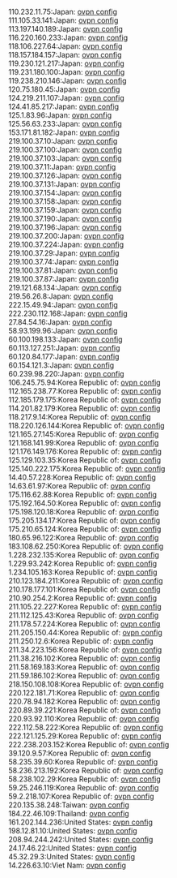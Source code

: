 110.232.11.75:Japan: [ovpn config](vpn/110_232_11_75.ovpn)  
111.105.33.141:Japan: [ovpn config](vpn/111_105_33_141.ovpn)  
113.197.140.189:Japan: [ovpn config](vpn/113_197_140_189.ovpn)  
116.220.160.233:Japan: [ovpn config](vpn/116_220_160_233.ovpn)  
118.106.227.64:Japan: [ovpn config](vpn/118_106_227_64.ovpn)  
118.157.184.157:Japan: [ovpn config](vpn/118_157_184_157.ovpn)  
119.230.121.217:Japan: [ovpn config](vpn/119_230_121_217.ovpn)  
119.231.180.100:Japan: [ovpn config](vpn/119_231_180_100.ovpn)  
119.238.210.146:Japan: [ovpn config](vpn/119_238_210_146.ovpn)  
120.75.180.45:Japan: [ovpn config](vpn/120_75_180_45.ovpn)  
124.219.211.107:Japan: [ovpn config](vpn/124_219_211_107.ovpn)  
124.41.85.217:Japan: [ovpn config](vpn/124_41_85_217.ovpn)  
125.1.83.96:Japan: [ovpn config](vpn/125_1_83_96.ovpn)  
125.56.63.233:Japan: [ovpn config](vpn/125_56_63_233.ovpn)  
153.171.81.182:Japan: [ovpn config](vpn/153_171_81_182.ovpn)  
219.100.37.10:Japan: [ovpn config](vpn/219_100_37_10.ovpn)  
219.100.37.100:Japan: [ovpn config](vpn/219_100_37_100.ovpn)  
219.100.37.103:Japan: [ovpn config](vpn/219_100_37_103.ovpn)  
219.100.37.11:Japan: [ovpn config](vpn/219_100_37_11.ovpn)  
219.100.37.126:Japan: [ovpn config](vpn/219_100_37_126.ovpn)  
219.100.37.131:Japan: [ovpn config](vpn/219_100_37_131.ovpn)  
219.100.37.154:Japan: [ovpn config](vpn/219_100_37_154.ovpn)  
219.100.37.158:Japan: [ovpn config](vpn/219_100_37_158.ovpn)  
219.100.37.159:Japan: [ovpn config](vpn/219_100_37_159.ovpn)  
219.100.37.190:Japan: [ovpn config](vpn/219_100_37_190.ovpn)  
219.100.37.196:Japan: [ovpn config](vpn/219_100_37_196.ovpn)  
219.100.37.200:Japan: [ovpn config](vpn/219_100_37_200.ovpn)  
219.100.37.224:Japan: [ovpn config](vpn/219_100_37_224.ovpn)  
219.100.37.29:Japan: [ovpn config](vpn/219_100_37_29.ovpn)  
219.100.37.74:Japan: [ovpn config](vpn/219_100_37_74.ovpn)  
219.100.37.81:Japan: [ovpn config](vpn/219_100_37_81.ovpn)  
219.100.37.87:Japan: [ovpn config](vpn/219_100_37_87.ovpn)  
219.121.68.134:Japan: [ovpn config](vpn/219_121_68_134.ovpn)  
219.56.26.8:Japan: [ovpn config](vpn/219_56_26_8.ovpn)  
222.15.49.94:Japan: [ovpn config](vpn/222_15_49_94.ovpn)  
222.230.112.168:Japan: [ovpn config](vpn/222_230_112_168.ovpn)  
27.84.54.16:Japan: [ovpn config](vpn/27_84_54_16.ovpn)  
58.93.199.96:Japan: [ovpn config](vpn/58_93_199_96.ovpn)  
60.100.198.133:Japan: [ovpn config](vpn/60_100_198_133.ovpn)  
60.113.127.251:Japan: [ovpn config](vpn/60_113_127_251.ovpn)  
60.120.84.177:Japan: [ovpn config](vpn/60_120_84_177.ovpn)  
60.154.121.3:Japan: [ovpn config](vpn/60_154_121_3.ovpn)  
60.239.98.220:Japan: [ovpn config](vpn/60_239_98_220.ovpn)  
106.245.75.94:Korea Republic of: [ovpn config](vpn/106_245_75_94.ovpn)  
112.165.238.77:Korea Republic of: [ovpn config](vpn/112_165_238_77.ovpn)  
112.185.179.175:Korea Republic of: [ovpn config](vpn/112_185_179_175.ovpn)  
114.201.82.179:Korea Republic of: [ovpn config](vpn/114_201_82_179.ovpn)  
118.217.9.14:Korea Republic of: [ovpn config](vpn/118_217_9_14.ovpn)  
118.220.126.144:Korea Republic of: [ovpn config](vpn/118_220_126_144.ovpn)  
121.165.27.145:Korea Republic of: [ovpn config](vpn/121_165_27_145.ovpn)  
121.168.141.99:Korea Republic of: [ovpn config](vpn/121_168_141_99.ovpn)  
121.176.149.176:Korea Republic of: [ovpn config](vpn/121_176_149_176.ovpn)  
125.129.103.35:Korea Republic of: [ovpn config](vpn/125_129_103_35.ovpn)  
125.140.222.175:Korea Republic of: [ovpn config](vpn/125_140_222_175.ovpn)  
14.40.57.228:Korea Republic of: [ovpn config](vpn/14_40_57_228.ovpn)  
14.63.61.97:Korea Republic of: [ovpn config](vpn/14_63_61_97.ovpn)  
175.116.62.88:Korea Republic of: [ovpn config](vpn/175_116_62_88.ovpn)  
175.192.164.50:Korea Republic of: [ovpn config](vpn/175_192_164_50.ovpn)  
175.198.120.18:Korea Republic of: [ovpn config](vpn/175_198_120_18.ovpn)  
175.205.134.17:Korea Republic of: [ovpn config](vpn/175_205_134_17.ovpn)  
175.210.65.124:Korea Republic of: [ovpn config](vpn/175_210_65_124.ovpn)  
180.65.96.122:Korea Republic of: [ovpn config](vpn/180_65_96_122.ovpn)  
183.108.62.250:Korea Republic of: [ovpn config](vpn/183_108_62_250.ovpn)  
1.228.232.135:Korea Republic of: [ovpn config](vpn/1_228_232_135.ovpn)  
1.229.93.242:Korea Republic of: [ovpn config](vpn/1_229_93_242.ovpn)  
1.234.105.163:Korea Republic of: [ovpn config](vpn/1_234_105_163.ovpn)  
210.123.184.211:Korea Republic of: [ovpn config](vpn/210_123_184_211.ovpn)  
210.178.177.101:Korea Republic of: [ovpn config](vpn/210_178_177_101.ovpn)  
210.90.254.2:Korea Republic of: [ovpn config](vpn/210_90_254_2.ovpn)  
211.105.22.227:Korea Republic of: [ovpn config](vpn/211_105_22_227.ovpn)  
211.112.125.43:Korea Republic of: [ovpn config](vpn/211_112_125_43.ovpn)  
211.178.57.224:Korea Republic of: [ovpn config](vpn/211_178_57_224.ovpn)  
211.205.150.44:Korea Republic of: [ovpn config](vpn/211_205_150_44.ovpn)  
211.250.12.6:Korea Republic of: [ovpn config](vpn/211_250_12_6.ovpn)  
211.34.223.156:Korea Republic of: [ovpn config](vpn/211_34_223_156.ovpn)  
211.38.216.102:Korea Republic of: [ovpn config](vpn/211_38_216_102.ovpn)  
211.58.169.183:Korea Republic of: [ovpn config](vpn/211_58_169_183.ovpn)  
211.59.186.102:Korea Republic of: [ovpn config](vpn/211_59_186_102.ovpn)  
218.150.108.108:Korea Republic of: [ovpn config](vpn/218_150_108_108.ovpn)  
220.122.181.71:Korea Republic of: [ovpn config](vpn/220_122_181_71.ovpn)  
220.78.94.182:Korea Republic of: [ovpn config](vpn/220_78_94_182.ovpn)  
220.89.39.221:Korea Republic of: [ovpn config](vpn/220_89_39_221.ovpn)  
220.93.92.110:Korea Republic of: [ovpn config](vpn/220_93_92_110.ovpn)  
222.112.58.222:Korea Republic of: [ovpn config](vpn/222_112_58_222.ovpn)  
222.121.125.29:Korea Republic of: [ovpn config](vpn/222_121_125_29.ovpn)  
222.238.203.152:Korea Republic of: [ovpn config](vpn/222_238_203_152.ovpn)  
39.120.9.57:Korea Republic of: [ovpn config](vpn/39_120_9_57.ovpn)  
58.235.39.60:Korea Republic of: [ovpn config](vpn/58_235_39_60.ovpn)  
58.236.213.192:Korea Republic of: [ovpn config](vpn/58_236_213_192.ovpn)  
58.238.102.29:Korea Republic of: [ovpn config](vpn/58_238_102_29.ovpn)  
59.25.246.119:Korea Republic of: [ovpn config](vpn/59_25_246_119.ovpn)  
59.2.218.107:Korea Republic of: [ovpn config](vpn/59_2_218_107.ovpn)  
220.135.38.248:Taiwan: [ovpn config](vpn/220_135_38_248.ovpn)  
184.22.46.109:Thailand: [ovpn config](vpn/184_22_46_109.ovpn)  
161.202.144.236:United States: [ovpn config](vpn/161_202_144_236.ovpn)  
198.12.81.10:United States: [ovpn config](vpn/198_12_81_10.ovpn)  
208.94.244.242:United States: [ovpn config](vpn/208_94_244_242.ovpn)  
24.17.46.22:United States: [ovpn config](vpn/24_17_46_22.ovpn)  
45.32.29.3:United States: [ovpn config](vpn/45_32_29_3.ovpn)  
14.226.63.10:Viet Nam: [ovpn config](vpn/14_226_63_10.ovpn)  
